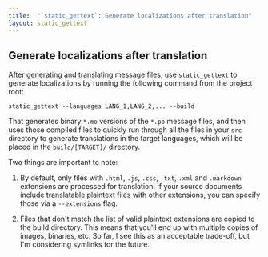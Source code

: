 ```yaml
---
title:  "`static_gettext`: Generate localizations after translation"
layout: static_gettext
---
```

Generate localizations after translation
----------------------------------------

After [generating and translating message files][Extraction], use
`static_gettext` to generate localizations by running the following
command from the project root:

    static_gettext --languages LANG_1,LANG_2,... --build

That generates binary `*.mo` versions of the `*.po` message files,
and then uses those compiled files to quickly run through all the 
files in your `src` directory to generate translations in the target
languages, which will be placed in the `build/[TARGET]/` directory.

Two things are important to note:

1.  By default, only files with `.html`, `.js`, `.css`, `.txt`, `.xml` and
    `.markdown` extensions  are processed for translation.  If your
    source documents include translatable plaintext files with other
    extensions, you can specify those via a `--extensions` flag.

2.  Files that don't match the list of valid plaintext extensions are
    copied to the build directory.  This means that you'll end up with
    multiple copies of images, binaries, etc.  So far, I see this as an 
    acceptable trade-off, but I'm considering symlinks for the future.    


[Markup]:     markup.html
[Extraction]: extraction.html
[Build]:      build.html
[install]:  ./install.html
[example]:  http://github.com/mikewest/static_gettext/tree/master/example/

